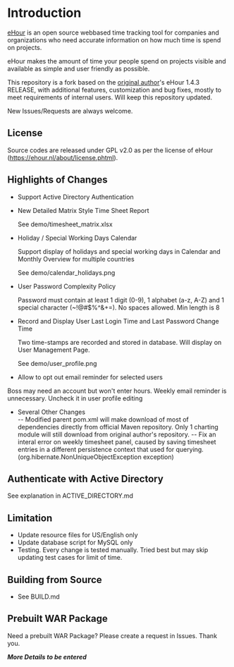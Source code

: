 Introduction
===================

[eHour](https://github.com/te-con/ehour) is an open source webbased time tracking tool for companies and organizations who need accurate information on how much time is spend on projects.

eHour makes the amount of time your people spend on projects visible and available as simple and user friendly as possible.

This repository is a fork based on the [original author](https://github.com/te-con)'s eHour 1.4.3 RELEASE, with additional features, customization and bug fixes, mostly to meet requirements of internal users. Will keep this repository updated.

New Issues/Requests are always welcome.


License
-------------

Source codes are released under GPL v2.0 as per the license of eHour (https://ehour.nl/about/license.phtml).

Highlights of Changes
-------------
 - Support Active Directory Authentication
 - New Detailed Matrix Style Time Sheet Report
 
   See demo/timesheet_matrix.xlsx
 - Holiday / Special Working Days Calendar
 
   Support display of holidays and special working days in Calendar and Monthly Overview for multiple countries
   
   See demo/calendar_holidays.png
 - User Password Complexity Policy
   
   Password must contain at least 1 digit (0-9), 1 alphabet (a-z, A-Z) and 1 special character (~!@#$%^&+=). No spaces allowed. Min length is 8
 - Record and Display User Last Login Time and Last Password Change Time
   
   Two time-stamps are recorded and stored in database. Will display on User Management Page.
   
   See demo/user_profile.png

 - Allow to opt out email reminder for selected users
  
 Boss may need an account but won't enter hours. Weekly email reminder is unnecessary. Uncheck it in user profile editing

 - Several Other Changes   
   -- Modified parent pom.xml will make download of most of dependencies directly from official Maven repository. Only 1 charting module will still download from original author's repository.
   -- Fix an interal error on weekly timesheet panel, caused by saving timesheet entries in a different persistence context that used for querying. (org.hibernate.NonUniqueObjectException exception)



Authenticate with Active Directory
------------
See explanation in ACTIVE_DIRECTORY.md

Limitation
-------------
 - Update resource files for US/English only
 - Update database script for MySQL only
 - Testing. Every change is tested manually. Tried best but may skip updating test cases for limit of time.


Building from Source
------------
 - See BUILD.md
 

Prebuilt WAR Package
------------
Need a prebuilt WAR Package? Please create a request in Issues. Thank you.

   
***More Details to be entered***
